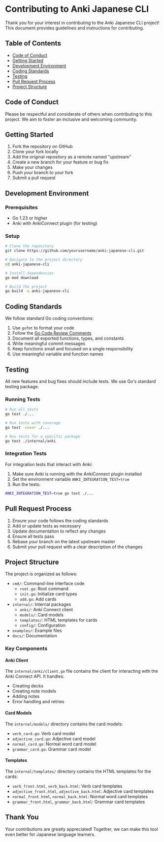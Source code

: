 # Contributing to Anki Japanese CLI

Thank you for your interest in contributing to the Anki Japanese CLI project! This document provides guidelines and instructions for contributing.

## Table of Contents

- [Code of Conduct](#code-of-conduct)
- [Getting Started](#getting-started)
- [Development Environment](#development-environment)
- [Coding Standards](#coding-standards)
- [Testing](#testing)
- [Pull Request Process](#pull-request-process)
- [Project Structure](#project-structure)

## Code of Conduct

Please be respectful and considerate of others when contributing to this project. We aim to foster an inclusive and welcoming community.

## Getting Started

1. Fork the repository on GitHub
2. Clone your fork locally
3. Add the original repository as a remote named "upstream"
4. Create a new branch for your feature or bug fix
5. Make your changes
6. Push your branch to your fork
7. Submit a pull request

## Development Environment

### Prerequisites

- Go 1.23 or higher
- Anki with AnkiConnect plugin (for testing)

### Setup

```bash
# Clone the repository
git clone https://github.com/yourusername/anki-japanese-cli.git

# Navigate to the project directory
cd anki-japanese-cli

# Install dependencies
go mod download

# Build the project
go build -o anki-japanese-cli
```

## Coding Standards

We follow standard Go coding conventions:

1. Use `gofmt` to format your code
2. Follow the [Go Code Review Comments](https://github.com/golang/go/wiki/CodeReviewComments)
3. Document all exported functions, types, and constants
4. Write meaningful commit messages
5. Keep functions small and focused on a single responsibility
6. Use meaningful variable and function names

## Testing

All new features and bug fixes should include tests. We use Go's standard testing package.

### Running Tests

```bash
# Run all tests
go test ./...

# Run tests with coverage
go test -cover ./...

# Run tests for a specific package
go test ./internal/anki
```

### Integration Tests

For integration tests that interact with Anki:

1. Make sure Anki is running with the AnkiConnect plugin installed
2. Set the environment variable `ANKI_INTEGRATION_TEST=true`
3. Run the tests:

```bash
ANKI_INTEGRATION_TEST=true go test ./...
```

## Pull Request Process

1. Ensure your code follows the coding standards
2. Add or update tests as necessary
3. Update documentation to reflect any changes
4. Ensure all tests pass
5. Rebase your branch on the latest upstream master
6. Submit your pull request with a clear description of the changes

## Project Structure

The project is organized as follows:

- `cmd/`: Command-line interface code
  - `root.go`: Root command
  - `init.go`: Initialize card types
  - `add.go`: Add cards
- `internal/`: Internal packages
  - `anki/`: Anki Connect client
  - `models/`: Card models
  - `templates/`: HTML templates for cards
  - `config/`: Configuration
- `examples/`: Example files
- `docs/`: Documentation

### Key Components

#### Anki Client

The `internal/anki/client.go` file contains the client for interacting with the Anki Connect API. It handles:

- Creating decks
- Creating note models
- Adding notes
- Error handling and retries

#### Card Models

The `internal/models/` directory contains the card models:

- `verb_card.go`: Verb card model
- `adjective_card.go`: Adjective card model
- `normal_card.go`: Normal word card model
- `grammar_card.go`: Grammar card model

#### Templates

The `internal/templates/` directory contains the HTML templates for the cards:

- `verb_front.html`, `verb_back.html`: Verb card templates
- `adjective_front.html`, `adjective_back.html`: Adjective card templates
- `normal_front.html`, `normal_back.html`: Normal word card templates
- `grammar_front.html`, `grammar_back.html`: Grammar card templates

## Thank You

Your contributions are greatly appreciated! Together, we can make this tool even better for Japanese language learners.